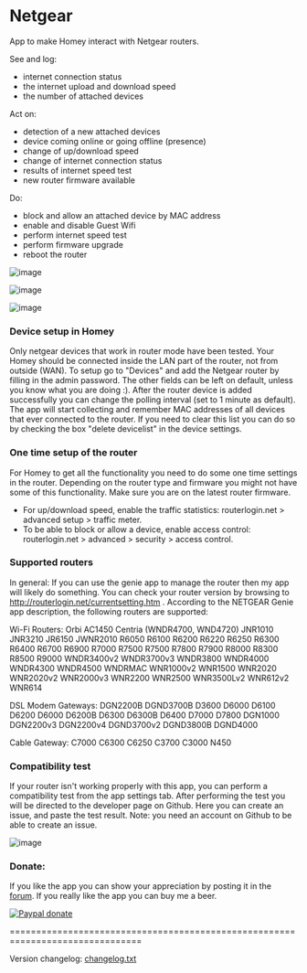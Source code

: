 # Netgear #

App to make Homey interact with Netgear routers.

See and log:
* internet connection status
* the internet upload and download speed
* the number of attached devices

Act on:
* detection of a new attached devices
* device coming online or going offline (presence)
* change of up/download speed
* change of internet connection status
* results of internet speed test
* new router firmware available

Do:
* block and allow an attached device by MAC address
* enable and disable Guest Wifi
* perform internet speed test
* perform firmware upgrade
* reboot the router

![image][mobile-card-image]

![image][flow-cards-image]

![image][insights-image]

### Device setup in Homey ###
Only netgear devices that work in router mode have been tested. Your Homey should be connected inside the LAN part of the router, not from outside (WAN). To setup go to "Devices" and add the Netgear router by filling in the admin password. The other fields can be left on default, unless you know what you are doing :). After the router device is added successfully you can change the polling interval (set to 1 minute as default). The app will start collecting and remember MAC addresses of all devices that ever connected to the router. If you need to clear this list you can do so by checking the box "delete devicelist" in the device settings.

### One time setup of the router ###
For Homey to get all the functionality you need to do some one time settings in the router. Depending on the router type and firmware you might not have some of this functionality. Make sure you are on the latest router firmware.
- For up/download speed, enable the traffic statistics: routerlogin.net > advanced setup > traffic meter.
- To be able to block or allow a device, enable access control: routerlogin.net > advanced > security > access control.

### Supported routers ###
In general: If you can use the genie app to manage the router then my app will likely do something. You can check your router version by browsing to http://routerlogin.net/currentsetting.htm . According to the NETGEAR Genie app description, the following routers are supported:

Wi-Fi Routers: Orbi AC1450 Centria (WNDR4700, WND4720) JNR1010 JNR3210 JR6150 JWNR2010 R6050 R6100 R6200 R6220 R6250 R6300 R6400 R6700 R6900 R7000 R7500 R7500 R7800 R7900 R8000 R8300 R8500 R9000 WNDR3400v2 WNDR3700v3 WNDR3800 WNDR4000 WNDR4300 WNDR4500 WNDRMAC WNR1000v2 WNR1500 WNR2020 WNR2020v2 WNR2000v3 WNR2200 WNR2500 WNR3500Lv2 WNR612v2 WNR614

DSL Modem Gateways: DGN2200B DGND3700B D3600 D6000 D6100 D6200 D6000 D6200B D6300 D6300B D6400 D7000 D7800 DGN1000 DGN2200v3 DGN2200v4 DGND3700v2 DGND3800B DGND4000

Cable Gateway: C7000 C6300 C6250 C3700 C3000 N450

### Compatibility test ###
If your router isn't working properly with this app, you can perform a compatibility test from the app settings tab. After performing the test you will be directed to the developer page on Github. Here you can create an issue, and paste the test result. Note: you need an account on Github to be able to create an issue.

![image][compatibility-test-image]

### Donate: ###
If you like the app you can show your appreciation by posting it in the [forum].
If you really like the app you can buy me a beer.

[![Paypal donate][pp-donate-image]][pp-donate-link]

===============================================================================

Version changelog: [changelog.txt]

[forum]: https://community.athom.com/t/2259
[pp-donate-link]: https://www.paypal.com/cgi-bin/webscr?cmd=_s-xclick&hosted_button_id=VB7VKG5Y28M6N
[pp-donate-image]: https://www.paypalobjects.com/en_US/i/btn/btn_donate_SM.gif
[mobile-card-image]: https://discourse-cdn-sjc1.com/business4/uploads/athom/original/2X/f/f202c133b76496a5b7e9f0714a86e38bf139ff31.png
[flow-cards-image]: https://discourse-cdn-sjc1.com/business4/uploads/athom/original/2X/6/602d209a4804d55ddcb1ac6f2ee925b2ca2e25dd.jpeg
[insights-image]: https://forum.athom.com/uploads/editor/qj/l7hpjcacn1qf.png
[compatibility-test-image]: https://discourse-cdn-sjc1.com/business4/uploads/athom/optimized/2X/6/68486f6ed7c8ec0acbdf4f5a9b360892b074f030_1_514x500.jpeg
[changelog.txt]: https://github.com/gruijter/com.gruijter.netgear/blob/master/changelog.txt
